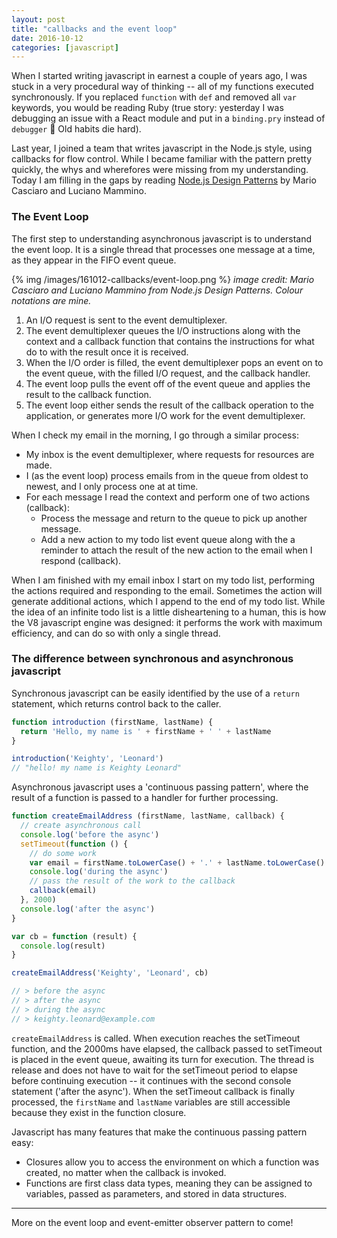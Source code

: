 ```yaml
---
layout: post
title: "callbacks and the event loop"
date: 2016-10-12
categories: [javascript]
---
```


When I started writing javascript in earnest a couple of years ago, I was stuck in a very procedural way of thinking -- all of my functions executed synchronously. If you replaced `function` with `def` and removed all `var` keywords, you would be reading Ruby (true story: yesterday I was debugging an issue with a React module and put in a `binding.pry` instead of `debugger` :facepalm: Old habits die hard).

Last year, I joined a team that writes javascript in the Node.js style, using callbacks for flow control. While I became familiar with the pattern pretty quickly, the whys and wherefores were missing from my understanding. Today I am filling in the gaps by reading [Node.js Design Patterns](https://www.amazon.com/Node-js-Design-Patterns-Mario-Casciaro/dp/1785885588/ref=sr_1_1/161-7210115-5247461?ie=UTF8&qid=1476284148&sr=8-1&keywords=node.js+design+patterns) by Mario Casciaro and Luciano Mammino.<!--more-->

### The Event Loop

The first step to understanding asynchronous javascript is to understand the event loop. It is a single thread that processes one message at a time, as they appear in the FIFO event queue.

{% img /images/161012-callbacks/event-loop.png %}
_image credit: Mario Casciaro and Luciano Mammino from Node.js Design Patterns. Colour notations are mine._

1. An I/O request is sent to the event demultiplexer.
2. The event demultiplexer queues the I/O instructions along with the context and a callback function that contains the instructions for what do to with the result once it is received.
3. When the I/O order is filled, the event demultiplexer pops an event on to the event queue, with the filled I/O request, and the callback handler.
4. The event loop pulls the event off of the event queue and applies the result to the callback function.
5. The event loop either sends the result of the callback operation to the application, or generates more I/O work for the event demultiplexer.

When I check my email in the morning, I go through a similar process:

* My inbox is the event demultiplexer, where requests for resources are made.
* I (as the event loop) process emails from in the queue from oldest to newest, and I only process one at at time.
* For each message I read the context and perform one of two actions (callback):
  * Process the message and return to the queue to pick up another message.
  * Add a new action to my todo list event queue along with the a reminder to attach the result of the new action to the email when I respond (callback).

When I am finished with my email inbox I start on my todo list, performing the actions required and responding to the email. Sometimes the action will generate additional actions, which I append to the end of my todo list. While the idea of an infinite todo list is a little disheartening to a human, this is how the V8 javascript engine was designed: it performs the work with maximum efficiency, and can do so with only a single thread.

### The difference between synchronous and asynchronous javascript

Synchronous javascript can be easily identified by the use of a `return` statement, which returns control back to the caller.

```javascript
function introduction (firstName, lastName) {
  return 'Hello, my name is ' + firstName + ' ' + lastName
}

introduction('Keighty', 'Leonard')
// "hello! my name is Keighty Leonard"
```

Asynchronous javascript uses a 'continuous passing pattern', where the result of a function is passed to a handler for further processing.

```javascript
function createEmailAddress (firstName, lastName, callback) {
  // create asynchronous call
  console.log('before the async')
  setTimeout(function () {
    // do some work
    var email = firstName.toLowerCase() + '.' + lastName.toLowerCase() + '@example.com'
    console.log('during the async')
    // pass the result of the work to the callback
    callback(email)
  }, 2000)
  console.log('after the async')
}

var cb = function (result) {
  console.log(result)
}

createEmailAddress('Keighty', 'Leonard', cb)

// > before the async
// > after the async
// > during the async
// > keighty.leonard@example.com
```

`createEmailAddress` is called. When execution reaches the setTimeout function, and the 2000ms have elapsed, the callback passed to setTimeout is placed in the event queue, awaiting its turn for execution. The thread is release and does not have to wait for the setTimeout period to elapse before continuing execution -- it continues with the second console statement ('after the async'). When the setTimeout callback is finally processed, the `firstName` and `lastName` variables are still accessible because they exist in the function closure.

Javascript has many features that make the continuous passing pattern easy:

* Closures allow you to access the environment on which a function was created, no matter when the callback is invoked.
* Functions are first class data types, meaning they can be assigned to variables, passed as parameters, and stored in data structures.

-------------------------

More on the event loop and event-emitter observer pattern to come!
